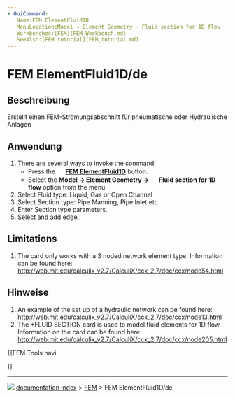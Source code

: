 ```yaml
---
- GuiCommand:
   Name:FEM ElementFluid1D
   MenuLocation:Model → Element Geometry → Fluid section for 1D flow
   Workbenches:[FEM](FEM_Workbench.md)
   SeeAlso:[FEM tutorial](FEM_tutorial.md)
---
```


# FEM ElementFluid1D/de

## Beschreibung

Erstellt einen FEM-Strömungsabschnitt für pneumatische oder Hydraulische Anlagen

## Anwendung

1.  There are several ways to invoke the command:
    -   Press the **<img src="images/FEM_ElementFluid1D.svg" width=16px> [FEM ElementFluid1D](FEM_ElementFluid1D.md)** button.
    -   Select the **Model → Element Geometry → <img src="images/FEM_ElementFluid1D.svg" width=16px> Fluid section for 1D flow** option from the menu.
2.  Select Fluid type: Liquid, Gas or Open Channel
3.  Select Section type: Pipe Manning, Pipe Inlet etc.
4.  Enter Section type parameters.
5.  Select and add edge.

## Limitations

1.  The card only works with a 3 noded network element type. Information can be found here: <http://web.mit.edu/calculix_v2.7/CalculiX/ccx_2.7/doc/ccx/node54.html>

## Hinweise

1.  An example of the set up of a hydraulic network can be found here: <http://web.mit.edu/calculix_v2.7/CalculiX/ccx_2.7/doc/ccx/node13.html>
2.  The \*FLUID SECTION card is used to model fluid elements for 1D flow. Information on the card can be found here: <http://web.mit.edu/calculix_v2.7/CalculiX/ccx_2.7/doc/ccx/node205.html>





{{FEM Tools navi

}}



---
![](images/Right_arrow.png) [documentation index](../README.md) > [FEM](Category_FEM.md) > FEM ElementFluid1D/de
